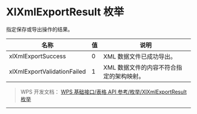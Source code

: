 # XlXmlExportResult 枚举

指定保存或导出操作的结果。

| 名称                        | 值  | 说明                                     |
|-----------------------------|-----|------------------------------------------|
| xlXmlExportSuccess          | 0   | XML 数据文件已成功导出。                 |
| xlXmlExportValidationFailed | 1   | XML 数据文件的内容不符合指定的架构映射。 |

> WPS 开发文档： [WPS 基础接口/表格 API 参考/枚举/XlXmlExportResult 枚举](https://qn.cache.wpscdn.cn/encs/doc/office_v19/topics/WPS%20%E5%9F%BA%E7%A1%80%E6%8E%A5%E5%8F%A3/%E8%A1%A8%E6%A0%BC%20API%20%E5%8F%82%E8%80%83/%E6%9E%9A%E4%B8%BE/XlXmlExportResult%20%E6%9E%9A%E4%B8%BE.html)

------------------------------------------------------------------------
